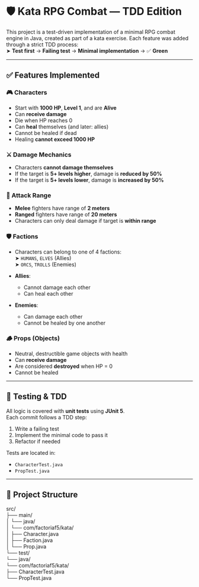 # 🛡 Kata RPG Combat — TDD Edition

This project is a test-driven implementation of a minimal RPG combat engine in Java, created as part of a kata exercise. Each feature was added through a strict TDD process:  
➤ **Test first** → **Failing test** → **Minimal implementation** → ✅ **Green**

---

## ✅ Features Implemented

### 🎮 Characters
- Start with **1000 HP**, **Level 1**, and are **Alive**
- Can **receive damage**
- Die when HP reaches 0
- Can **heal** themselves (and later: allies)
- Cannot be healed if dead
- Healing **cannot exceed 1000 HP**

### ⚔ Damage Mechanics
- Characters **cannot damage themselves**
- If the target is **5+ levels higher**, damage is **reduced by 50%**
- If the target is **5+ levels lower**, damage is **increased by 50%**

### 📏 Attack Range
- **Melee** fighters have range of **2 meters**
- **Ranged** fighters have range of **20 meters**
- Characters can only deal damage if target is **within range**

### 🛡 Factions
- Characters can belong to one of 4 factions:  
  ➤ `HUMANS`, `ELVES` (Allies)  
  ➤ `ORCS`, `TROLLS` (Enemies)

- **Allies**:
  - Cannot damage each other
  - Can heal each other
- **Enemies**:
  - Can damage each other
  - Cannot be healed by one another

### 🪵 Props (Objects)
- Neutral, destructible game objects with health
- Can **receive damage**
- Are considered **destroyed** when HP = 0
- Cannot be healed

---

## 🧪 Testing & TDD

All logic is covered with **unit tests** using **JUnit 5**.  
Each commit follows a TDD step:
1. Write a failing test
2. Implement the minimal code to pass it
3. Refactor if needed

Tests are located in:
- `CharacterTest.java`
- `PropTest.java`

---

## 📁 Project Structure  

src/  
├── main/  
│   └── java/  
│       └── com/factoriaf5/kata/  
│           ├── Character.java  
│           ├── Faction.java  
│           └── Prop.java  
└── test/  
    └── java/  
        └── com/factoriaf5/kata/  
            ├── CharacterTest.java  
            └── PropTest.java  
